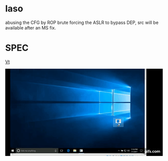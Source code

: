 # Iaso
abusing the CFG by ROP brute forcing the ASLR to bypass DEP, src will be available after an MS fix.

# SPEC

<html><a href="https://www.virustotal.com/en/file/c09a1d19361102cecae73efa418bac9a72474b347b4aaaaca2b16f095965b0df/analysis/1498951686/">Vt</html>

![](pic/bsod2.gif)


